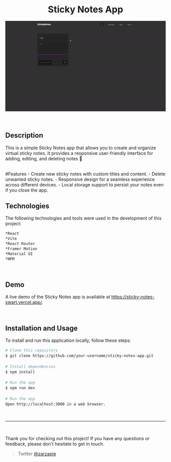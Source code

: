 <h1 align="center">
  <br>
  Sticky Notes App
  <br>
</h1>

![preview](public/preview.gif)

<br>

## Description
This is a simple Sticky Notes app that allows you to create and organize virtual sticky notes. It provides a responsive user-friendly interface for adding, editing, and deleting notes 🌟

<br>
#Features
    - Create new sticky notes with custom titles and content.
    - Delete unwanted sticky notes.
    - Responsive design for a seamless experience across different devices.
    - Local storage support to persist your notes even if you close the app.
<br>

## Technologies

The following technologies and tools were used in the development of this project:

    *React
    *Vite
    *React Router
    *Framer Motion
    *Material UI
    *NPM
<br>

## Demo

A live demo of the Sticky Notes app is available at https://sticky-notes-swart.vercel.app/.

<br>

## Installation and Usage

To install and run this application locally, follow these steps:

```bash
# Clone this repository
$ git clone https://github.com/your-username/sticky-notes-app.git

# Install dependencies
$ npm install

# Run the app
$ npm run dev

# Run the app
Open http://localhost:3000 in a web browser.
```

<br>
<hr>
<br>

Thank you for checking out this project! If you have any questions or feedback, please don't hesitate to get in touch.
> Twitter [@zarzapie](https://twitter.com/zarzapie)

